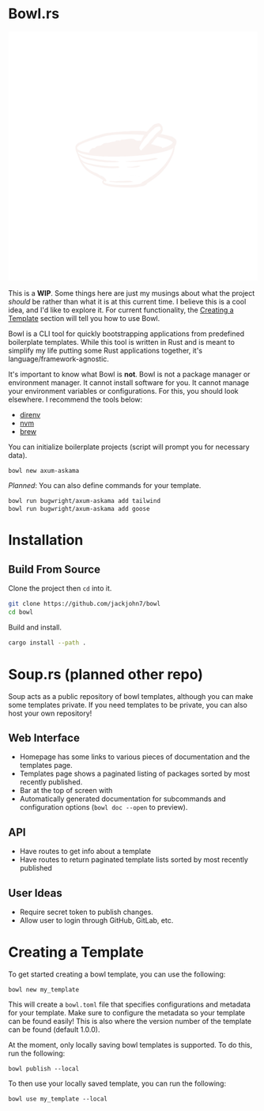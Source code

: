 # Bowl.rs

![hand-drawn graphic of a bowl](assets/bowl.png)

This is a **WIP**. Some things here are just my musings about
what the project *should* be rather than what it is at this
current time. I believe this is a cool idea, and I'd like to 
explore it. For current functionality, the
[Creating a Template](#creating-a-template) section will
tell you how to use Bowl.

Bowl is a CLI tool for quickly bootstrapping applications from
predefined boilerplate templates. While this tool is written in
Rust and is meant to simplify my life putting some Rust
applications together, it's language/framework-agnostic.

It's important to know what Bowl is **not**. Bowl is not a
package manager or environment manager. It cannot install 
software for you. It cannot manage your environment variables 
or configurations. For this, you should look elsewhere. I 
recommend the tools below:

- [direnv](https://direnv.net/)
- [nvm](https://github.com/nvm-sh/nvm)
- [brew](https://brew.sh/)

You can initialize boilerplate projects (script will prompt you
for necessary data).

```
bowl new axum-askama
```

*Planned*: You can also define commands for your template.

```
bowl run bugwright/axum-askama add tailwind
bowl run bugwright/axum-askama add goose
```

# Installation

## Build From Source

Clone the project then `cd` into it.

```bash
git clone https://github.com/jackjohn7/bowl
cd bowl
```

Build and install.

```bash
cargo install --path .
```

# Soup.rs (planned other repo)

Soup acts as a public repository of bowl templates, although you
can make some templates private. If you need templates to be
private, you can also host your own repository!

## Web Interface

- Homepage has some links to various pieces of documentation and
the templates page.
- Templates page shows a paginated listing of packages sorted by most
recently published.
- Bar at the top of screen with 
- Automatically generated documentation for subcommands and
configuration options (`bowl doc --open` to preview).

## API

- Have routes to get info about a template
- Have routes to return paginated template lists sorted by most
recently published

## User Ideas

- Require secret token to publish changes.
- Allow user to login through GitHub, GitLab, etc.

# Creating a Template

To get started creating a bowl template, you can use the following:

```
bowl new my_template
```

This will create a `bowl.toml` file that specifies configurations
and metadata for your template. Make sure to configure the metadata
so your template can be found easily! This is also where the version
number of the template can be found (default 1.0.0).

At the moment, only locally saving bowl templates is supported. To
do this, run the following:

```
bowl publish --local
```

To then use your locally saved template, you can run the following:

```
bowl use my_template --local
```
